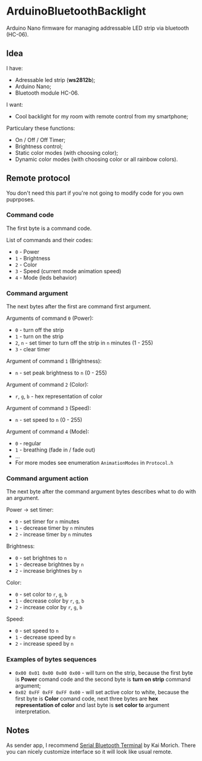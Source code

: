 # ArduinoBluetoothBacklight

Arduino Nano firmware for managing addressable LED strip via bluetooth (HC-06).

## Idea
I have:
- Adressable led strip (**ws2812b**);
- Arduino Nano;
- Bluetooth module HC-06.

I want:
- Cool backlight for my room with remote control from my smartphone;

Particulary these functions:
- On / Off / Off Timer;
- Brightness control;
- Static color modes (with choosing color);
- Dynamic color modes (with choosing color or all rainbow colors).

## Remote protocol
You don't need this part if you're not going to modify code for you own puprposes.

### Command code
The first byte is a command code.

List of commands and their codes:
- `0` - Power
- `1` - Brightness
- `2` - Color
- `3` - Speed (current mode animation speed)
- `4` - Mode (leds behavior)

### Command argument
The next bytes after the first are command first argument.

Arguments of command `0` (Power):
- `0` - turn off the strip
- `1` - turn on the strip
- `2`, `n` - set timer to turn off the strip in `n` minutes (1 - 255)
- `3` - clear timer
  
Argument of command `1` (Brightness):
- `n` - set peak brightness to `n` (0 - 255)

Argument of command `2` (Color):
- `r`, `g`, `b` - hex representation of color
  
Argument of command `3` (Speed):
- `n` - set speed to `n` (0 - 255)

Argument of command `4` (Mode):
- `0` - regular
- `1` - breathing (fade in / fade out)
- ...
- For more modes see enumeration `AnimationModes` in `Protocol.h`

### Command argument action
The next byte after the command argument bytes describes what to do with an argument.

Power -> set timer:
- `0` - set timer for `n` minutes
- `1` - decrease timer by `n` minutes
- `2` - increase timer by `n` minutes

Brightness:
- `0` - set brightnes to `n`
- `1` - decrease brightnes by `n`
- `2` - increase brightnes by `n`

Color:
- `0` - set color to `r`, `g`, `b`
- `1` - decrease color by `r`, `g`, `b`
- `2` - increase color by `r`, `g`, `b`

Speed:
- `0` - set speed to `n`
- `1` - decrease speed by `n`
- `2` - increase speed by `n`

### Examples of bytes sequences
- `0x00 0x01 0x00 0x00 0x00` - will turn on the strip, because the first byte is **Power** comand code and the second byte is **turn on strip** command argument;
- `0x02 0xFF 0xFF 0xFF 0x00` - will set active color to white, because the first byte is **Color** comand code, next three bytes are **hex representation of color** and last byte is **set color to** argument interpretation.

## Notes
As sender app, I recommend [Serial Bluetooth Terminal](https://play.google.com/store/apps/details?id=de.kai_morich.serial_bluetooth_terminal) by Kai Morich. There you can nicely customize interface so it will look like usual remote. 



 
